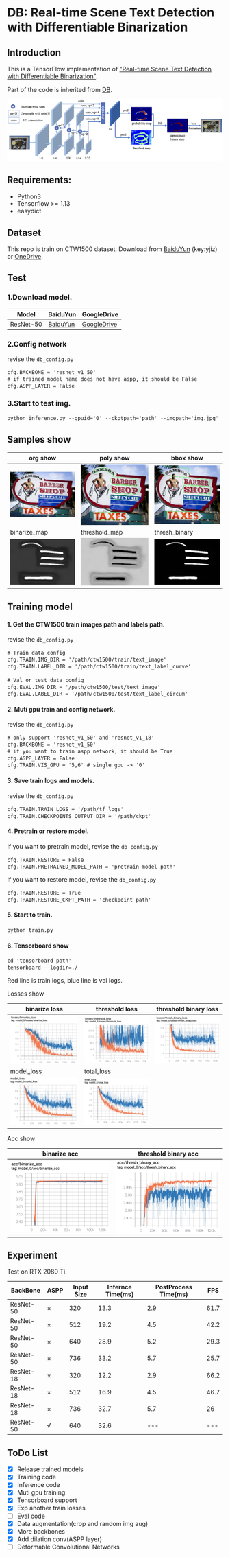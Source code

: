 # DB: Real-time Scene Text Detection with Differentiable Binarization


## Introduction
This is a TensorFlow implementation of ["Real-time Scene Text Detection with Differentiable Binarization"](https://arxiv.org/abs/1911.08947).

Part of the code is inherited from [DB](https://github.com/MhLiao/DB).

![net](figures/net.png)


## Requirements:
- Python3
- Tensorflow >= 1.13 
- easydict


## Dataset
This repo is train on CTW1500 dataset.
Download from [BaiduYun](https://pan.baidu.com/s/1yG_191LemrQa7K0h7Wispw) (key:yjiz) or 
[OneDrive](https://1drv.ms/u/s!Aplwt7jiPGKilH4XzZPoKrO7Aulk).


## Test

### 1.Download model.

| Model 	| BaiduYun 	| GoogleDrive 	|
|------------	|-------	|-------	|
| ResNet-50| [BaiduYun](https://pan.baidu.com/s/1Pfwl8M6aBwuUpJbP2jVFuw)| [GoogleDrive](https://drive.google.com/drive/folders/1uJL6sf6EP6ekK_4XLNGLt1U9EGRJ0eDO?usp=sharing)|

### 2.Config network
revise the `db_config.py`

    cfg.BACKBONE = 'resnet_v1_50'
    # if trained model name does not have aspp, it should be False
    cfg.ASPP_LAYER = False

### 3.Start to test img.

    python inference.py --gpuid='0' --ckptpath='path' --imgpath='img.jpg'


## Samples show

| org show 	| poly show 	| bbox show 	|
|------------	|-------	|-------	|
| ![poly_img](figures/org.jpg) 	| ![poly_img](figures/1039_polyshow.jpg) 	| ![bbox_img](figures/1039_bboxshow.jpg) 	|
| binarize_map |  threshold_map	| thresh_binary |
| ![bin_map](figures/1039_binarize_map.jpg) |  ![thres_map](figures/1039_threshold_map.jpg)	| ![bin_thres_map](figures/1039_thresh_binary.jpg) | 

## Training model
#### 1. Get the CTW1500 train images path and labels path.

revise the `db_config.py`
    
    # Train data config
    cfg.TRAIN.IMG_DIR = '/path/ctw1500/train/text_image'
    cfg.TRAIN.LABEL_DIR = '/path/ctw1500/train/text_label_curve'
    
    # Val or test data config
    cfg.EVAL.IMG_DIR = '/path/ctw1500/test/text_image'
    cfg.EVAL.LABEL_DIR = '/path/ctw1500/test/text_label_circum'
    
    
#### 2. Muti gpu train and config network.

revise the `db_config.py`
    
    # only support 'resnet_v1_50' and 'resnet_v1_18'
    cfg.BACKBONE = 'resnet_v1_50' 
    # if you want to train aspp network, it should be True
    cfg.ASPP_LAYER = False
    cfg.TRAIN.VIS_GPU = '5,6' # single gpu -> '0'
    
    
#### 3. Save train logs and models.

revise the `db_config.py`

    cfg.TRAIN.TRAIN_LOGS = '/path/tf_logs'
    cfg.TRAIN.CHECKPOINTS_OUTPUT_DIR = '/path/ckpt'
    
#### 4. Pretrain or restore model.

If you want to pretrain model, revise the `db_config.py`

    cfg.TRAIN.RESTORE = False
    cfg.TRAIN.PRETRAINED_MODEL_PATH = 'pretrain model path'
    
If you want to restore model, revise the `db_config.py`

    cfg.TRAIN.RESTORE = True
    cfg.TRAIN.RESTORE_CKPT_PATH = 'checkpoint path'

#### 5. Start to train.

    python train.py

#### 6. Tensorboard show
    
    cd 'tensorboard path'
    tensorboard --logdir=./

Red line is train logs, blue line is val logs.

Losses show

|   binarize loss	|   threshold loss	|threshold binary loss	|
|------------	|-------	|-------	|
| ![binarize_loss](figures/bloss.png) 	| ![threshold loss](figures/tloss.png)	|![thresh_binary_loss](figures/tbloss.png)	|
|   model_loss 	|   total_loss	|	|
| ![model_loss](figures/mloss.png) 	| ![total_loss](figures/ttloss.png) 	| |


Acc show

|   binarize acc	|   threshold binary acc	|
|------------	|-------	|
| ![binarize acc](figures/bacc.png) 	| ![threshold binary acc](figures/tbacc.png)	|



## Experiment

Test on RTX 2080 Ti.

|   BackBone	| ASPP |   Input Size	|   Infernce Time(ms)	|	PostProcess Time(ms) | FPS |
|------------	|------ |--------	|-------	|-------	|-------	|
| ResNet-50 	| × | 320	| 13.3 | 2.9 | 61.7 |
| ResNet-50 	| × | 512	| 19.2 | 4.5 | 42.2 |
| ResNet-50 	| × | 640	| 28.9 | 5.2 | 29.3 |
| ResNet-50 	| × | 736	| 33.2 | 5.7 | 25.7 |
| ResNet-18 	| × | 320	|  12.2 | 2.9 | 66.2 |
| ResNet-18 	| × | 512	| 16.9 | 4.5 | 46.7 |
| ResNet-18 	| × | 736	| 32.7 | 5.7 | 26 |
| ResNet-50 	| √ | 640	| 32.6 | --- | --- |



## ToDo List

- [x] Release trained models
- [x] Training code
- [x] Inference code
- [x] Muti gpu training
- [x] Tensorboard support
- [x] Exp another train losses 
- [ ] Eval code
- [x] Data augmentation(crop and random img aug)
- [x] More backbones
- [x] Add dilation conv(ASPP layer)
- [ ] Deformable Convolutional Networks
